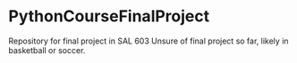 # PythonCourseFinalProject
Repository for final project in SAL 603
Unsure of final project so far, likely in basketball or soccer.

